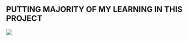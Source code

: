 <h2>PUTTING MAJORITY OF MY LEARNING IN THIS PROJECT</h2> 

![](https://i.pinimg.com/originals/6d/35/b1/6d35b138beb7657071474ce6c4eb54c0.gif)
